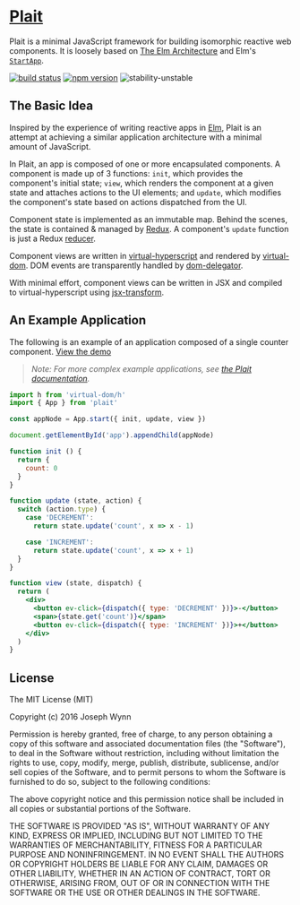 # [Plait](https://wildlyinaccurate.com/plait/)

Plait is a minimal JavaScript framework for building isomorphic reactive web components. It is loosely based on <a href="https://github.com/evancz/elm-architecture-tutorial/">The Elm Architecture</a> and Elm's <a href="https://github.com/evancz/start-app"><code>StartApp</code></a>.

[![build status](https://img.shields.io/travis/wildlyinaccurate/plait/master.svg?style=flat-square)](https://travis-ci.org/wildlyinaccurate/plait)
[![npm version](https://img.shields.io/npm/v/plait.svg?style=flat-square)](https://www.npmjs.com/package/plait)
![stability-unstable](https://img.shields.io/badge/stability-unstable-yellow.svg)

## The Basic Idea

Inspired by the experience of writing reactive apps in [Elm](http://elm-lang.org/), Plait is an attempt at achieving a similar application architecture with a minimal amount of JavaScript.

In Plait, an app is composed of one or more encapsulated components. A component is made up of 3 functions: `init`, which provides the component's initial state; `view`, which renders the component at a given state and attaches actions to the UI elements; and `update`, which modifies the component's state based on actions dispatched from the UI.

Component state is implemented as an immutable map. Behind the scenes, the state is contained & managed by [Redux](https://github.com/rackt/redux). A component's `update` function is just a Redux [reducer](http://rackt.org/redux/docs/basics/Reducers.html).

Component views are written in [virtual-hyperscript](https://github.com/Matt-Esch/virtual-dom/blob/master/virtual-hyperscript/README.md) and rendered by [virtual-dom](https://github.com/Matt-Esch/virtual-dom). DOM events are transparently handled by [dom-delegator](https://github.com/Raynos/dom-delegator).

With minimal effort, component views can be written in JSX and compiled to virtual-hyperscript using [jsx-transform](https://github.com/alexmingoia/jsx-transform).

## An Example Application

The following is an example of an application composed of a single counter component. [View the demo](https://wildlyinaccurate.com/plait/examples/Counter.html)

> _Note: For more complex example applications, see [the Plait documentation](https://wildlyinaccurate.com/plait/docs/examples/index.html)._

```jsx
import h from 'virtual-dom/h'
import { App } from 'plait'

const appNode = App.start({ init, update, view })

document.getElementById('app').appendChild(appNode)

function init () {
  return {
    count: 0
  }
}

function update (state, action) {
  switch (action.type) {
    case 'DECREMENT':
      return state.update('count', x => x - 1)

    case 'INCREMENT':
      return state.update('count', x => x + 1)
  }
}

function view (state, dispatch) {
  return (
    <div>
      <button ev-click={dispatch({ type: 'DECREMENT' })}>-</button>
      <span>{state.get('count')}</span>
      <button ev-click={dispatch({ type: 'INCREMENT' })}>+</button>
    </div>
  )
}
```

## License

The MIT License (MIT)

Copyright (c) 2016 Joseph Wynn

Permission is hereby granted, free of charge, to any person obtaining a copy
of this software and associated documentation files (the "Software"), to deal
in the Software without restriction, including without limitation the rights
to use, copy, modify, merge, publish, distribute, sublicense, and/or sell
copies of the Software, and to permit persons to whom the Software is
furnished to do so, subject to the following conditions:

The above copyright notice and this permission notice shall be included in all
copies or substantial portions of the Software.

THE SOFTWARE IS PROVIDED "AS IS", WITHOUT WARRANTY OF ANY KIND, EXPRESS OR
IMPLIED, INCLUDING BUT NOT LIMITED TO THE WARRANTIES OF MERCHANTABILITY,
FITNESS FOR A PARTICULAR PURPOSE AND NONINFRINGEMENT. IN NO EVENT SHALL THE
AUTHORS OR COPYRIGHT HOLDERS BE LIABLE FOR ANY CLAIM, DAMAGES OR OTHER
LIABILITY, WHETHER IN AN ACTION OF CONTRACT, TORT OR OTHERWISE, ARISING FROM,
OUT OF OR IN CONNECTION WITH THE SOFTWARE OR THE USE OR OTHER DEALINGS IN THE
SOFTWARE.
